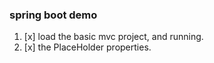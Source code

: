 ### spring boot demo
1. [x] load the basic mvc project, and running.
2. [x] the PlaceHolder properties.
